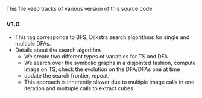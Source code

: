 This file keep tracks of various version of this source code

### V1.0

- This tag corresponds to BFS, Dijkstra search algorithms for single and multiple DFAs. 
- Details about the search algorithm 
	- We create two different types of variables for TS and DFA 
	- We search over the symbolic graphs in a disjointed fashion, compute image on TS, check the evolution on the DFA/DFAs one at time
	- update the search frontier, repeat.
	- This approach is inherently slower due to multiple image calls in one iteration and multuple calls to extract cubes
